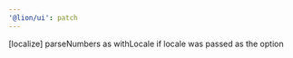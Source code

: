 ```yaml
---
'@lion/ui': patch
---
```


[localize] parseNumbers as withLocale if locale was passed as the option
